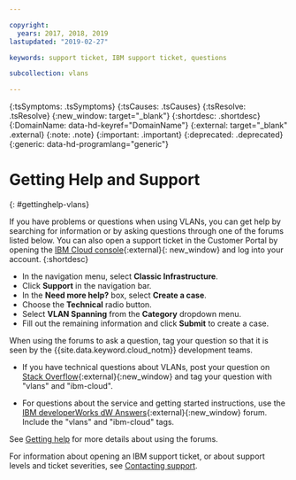 ```yaml
---

copyright:
  years: 2017, 2018, 2019
lastupdated: "2019-02-27"

keywords: support ticket, IBM support ticket, questions

subcollection: vlans

---
```


<!-- Common attributes used in the template are defined as follows: -->
{:tsSymptoms: .tsSymptoms}
{:tsCauses: .tsCauses}
{:tsResolve: .tsResolve}
{:new_window: target="_blank"}
{:shortdesc: .shortdesc}
{:DomainName: data-hd-keyref="DomainName"}
{:external: target="_blank" .external}
{:note: .note}
{:important: .important}
{:deprecated: .deprecated}
{:generic: data-hd-programlang="generic"}

<!-- # {{site.data.keyword.blockstorageshort}} troubleshooting
{: #ts} -->
<!-- Provide an appropriate ID above -->

<!-- IN PROGRESS - AUDIENCE BLUE, STAGING ONLY -->


<!-- This is the template for troubleshooting topics.  -->

<!-- The short description section should include the service long name and "Bluemix" for search optimization. Example short description: -->

<!-- Add a heading and content for how to get help and support. Use this template for beta and GA services:  -->
# Getting Help and Support
{: #gettinghelp-vlans}

If you have problems or questions when using VLANs, you can get help by searching for information or by asking questions through one of the forums listed below. You can also open a support ticket in the Customer Portal by opening the [IBM Cloud console](https://{DomainName}/unifiedsupport/cases/add){:external}{: new_window} and log into your account. 
{:shortdesc}

* In the navigation menu, select **Classic Infrastructure**.
* Click **Support** in the navigation bar.
* In the **Need more help?** box, select **Create a case**.
* Choose the **Technical** radio button.
* Select **VLAN Spanning** from the **Category** dropdown menu.
* Fill out the remaining information and click **Submit** to create a case.

When using the forums to ask a question, tag your question so that it is seen by the {{site.data.keyword.cloud_notm}} development teams.
<!--Insert the appropriate Stack Overflow tag for your service for <block-storage> in URL and text below:  -->
* If you have technical questions about VLANs, post your question on [Stack Overflow](https://stackoverflow.com/search?q=vlans+ibm-cloud){:external}{:new_window} and tag your question with "vlans" and "ibm-cloud".
<!--Insert the appropriate dW Answers tag for your service for <service_keyword> in URL below:  -->
* For questions about the service and getting started instructions, use the [IBM developerWorks dW Answers](https://developer.ibm.com/answers/topics/vlans.html?smartspace=ibm-cloud){:external}{:new_window} forum. Include the  "vlans" and "ibm-cloud" tags.

See [Getting help](/docs/get-support?topic=get-support-getting-customer-support) for more details about using the forums.

For information about opening an IBM support ticket, or about support levels and ticket severities, see [Contacting support](/docs/get-support?topic=get-support-getting-customer-support).
